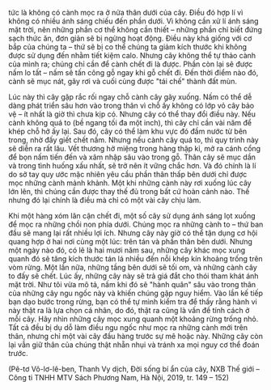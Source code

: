 tức là không có cành mọc ra ở nửa thân dưới của cây. Điều đó hợp lí vì không có nhiều ánh sáng chiếu đến phần dưới. Vì không cần xử lí ánh sáng mặt trời, nên những phần cơ thể không cần thiết – những phần chỉ biết đứng sạch thức ăn, đơn giản sẽ bị ngừng hoạt động. Điều này khá giống với cơ bắp của chúng ta – thứ sẽ bị co thể chúng ta giảm kích thước khi không được sử dụng đến nhằm tiết kiệm calo. Nhưng cây không thể tự thảo cành của mình ra; chúng chỉ cần để cành chết đi là được. Phần còn lại sẽ được nấm lo tất – nấm sẽ tấn công gỗ ngay khi gỗ chết đi. Đến thời điểm nào đó, cành sẽ mục nát, gãy rơi và cuối cùng được "tái chế" thành đất mùn.

Lúc này thì cây gặp rắc rối ngay chỗ cành cây gãy xuống. Nấm có thể dễ dàng phát triển sâu hơn vào trong thân vì chỗ ấy không có lớp vỏ cây bảo vệ – ít nhất là giờ thì chưa kịp có. Nhưng cây có thể thay đổi điều này. Nếu cành không quá to (bề ngang tối đa một inch), thì cây chỉ cần vài năm để khép chỗ hở ấy lại. Sau đó, cây có thể làm khu vực đó đầm nước từ bên trong, nhờ đấy giết chết nấm. Nhưng nếu cành cây quá to, thì quy trình này sẽ diễn ra rất lâu. Vết thương hở miệng trong hàng thập kỉ, mở ra cánh cổng để bọn nấm tiến đến và xâm nhập sâu vào trong gỗ. Thân cây sẽ mục dần và trong tình huống xấu nhất, sẽ trở nên ít vững chắc hơn. Và đó chính là lí do sở tay quy ước mặc nhiên yêu cầu phần thân thấp bên dưới chỉ được mọc những cành mảnh khảnh. Một khi những cành này rơi xuống lúc cây lớn lên, thì chúng cần được thay thế đủ trong bất cứ hoàn cảnh nào. Thế nhưng đó lại chính là điều mà chỉ có một vài cây chịu làm.

Khi một hàng xóm lân cận chết đi, một số cây sử dụng ánh sáng lọt xuống để mọc ra những chồi non phía dưới. Chúng mọc ra những cành to – thứ ban đầu sẽ mang lại rất nhiều lợi ích. Nhưng cây này giờ có thể tận dụng cơ hội quang hợp ở hai nơi cùng một lúc: trên tán và phần thân bên dưới. Nhưng một ngày nào đó, có lẽ là hai mươi năm sau, những cây khác mọc xung quanh đó sẽ tăng kích thước tán lá nhiều đến nỗi khép kín khoảng trống trên vòm rừng. Một lần nữa, những tầng bên dưới sẽ tối om, và những cành cây to đấy sẽ chết. Lúc ấy, những cây này sẽ trả giá đắt cho thói tham khát ánh mặt trời. Như tôi vừa mô tả, nấm khi đó sẽ "hành quân" sâu vào trong thân của những cây ngu ngốc này và khiến chúng gặp nguy hiểm. Vào lần kế tiếp bạn dạo bước trong rừng, bạn có thể tự mình kiểm tra để thấy rằng hành vi này thật ra là lựa chọn cá nhân, do đó, thật ra cũng là vấn đề tính cách ở mỗi cây. Hãy nhìn những cây mọc xung quanh một khoảng rừng trống nhỏ. Tất cả đều bị dụ dỗ làm điều ngu ngốc như mọc ra những cành mới trên thân, nhưng chỉ một vài cây đầu hàng trước sự mê hoặc này. Những cây còn lại vẫn giữ thân của chúng thật nhẵn nhụi và tránh xa mọi nguy cơ thể đoán trước.

(Pê-tơ Vô-lơ-lê-ben, Thanh Vy dịch, Đời sống bí ẩn của cây,
NXB Thế giới – Công ti TNHH MTV Sách Phương Nam,
Hà Nội, 2019, tr. 149 – 152)